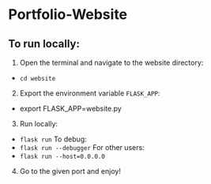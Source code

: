 # Portfolio-Website

## To run locally:
1. Open the terminal and navigate to the website directory:
- ```cd website```
2. Export the environment variable ```FLASK_APP```:
- export FLASK_APP=website.py
3. Run locally:
- ```flask run```
To debug:
- ```flask run --debugger```
For other users:
- ```flask run --host=0.0.0.0```
4. Go to the given port and enjoy!
